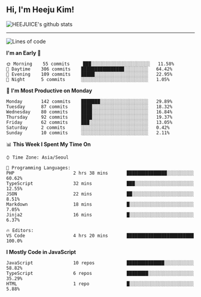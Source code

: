 ## Hi, I'm Heeju Kim!

![HEEJUICE's github stats](https://github-readme-stats.vercel.app/api?username=HEEJUICE&show_icons=true)

---
<!--START_SECTION:waka-->
![Lines of code](https://img.shields.io/badge/From%20Hello%20World%20I%27ve%20Written-21.3%20million%20lines%20of%20code-blue)

**I'm an Early 🐤** 

```text
🌞 Morning    55 commits     ███░░░░░░░░░░░░░░░░░░░░░░   11.58% 
🌆 Daytime    306 commits    ████████████████░░░░░░░░░   64.42% 
🌃 Evening    109 commits    █████░░░░░░░░░░░░░░░░░░░░   22.95% 
🌙 Night      5 commits      ░░░░░░░░░░░░░░░░░░░░░░░░░   1.05%

```
📅 **I'm Most Productive on Monday** 

```text
Monday       142 commits    ███████░░░░░░░░░░░░░░░░░░   29.89% 
Tuesday      87 commits     ████░░░░░░░░░░░░░░░░░░░░░   18.32% 
Wednesday    80 commits     ████░░░░░░░░░░░░░░░░░░░░░   16.84% 
Thursday     92 commits     ████░░░░░░░░░░░░░░░░░░░░░   19.37% 
Friday       62 commits     ███░░░░░░░░░░░░░░░░░░░░░░   13.05% 
Saturday     2 commits      ░░░░░░░░░░░░░░░░░░░░░░░░░   0.42% 
Sunday       10 commits     ░░░░░░░░░░░░░░░░░░░░░░░░░   2.11%

```


📊 **This Week I Spent My Time On** 

```text
⌚︎ Time Zone: Asia/Seoul

💬 Programming Languages: 
PHP                      2 hrs 38 mins       ███████████████░░░░░░░░░░   60.62% 
TypeScript               32 mins             ███░░░░░░░░░░░░░░░░░░░░░░   12.55% 
JSON                     22 mins             ██░░░░░░░░░░░░░░░░░░░░░░░   8.51% 
Markdown                 18 mins             █░░░░░░░░░░░░░░░░░░░░░░░░   7.05% 
Jinja2                   16 mins             █░░░░░░░░░░░░░░░░░░░░░░░░   6.37%

🔥 Editors: 
VS Code                  4 hrs 20 mins       █████████████████████████   100.0%

```

**I Mostly Code in JavaScript** 

```text
JavaScript               10 repos            ██████████████░░░░░░░░░░░   58.82% 
TypeScript               6 repos             ████████░░░░░░░░░░░░░░░░░   35.29% 
HTML                     1 repo              █░░░░░░░░░░░░░░░░░░░░░░░░   5.88%

```



<!--END_SECTION:waka-->

